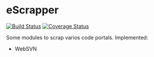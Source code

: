 eScrapper
===

[![Build Status](https://travis-ci.org/esparta/escrapper.png?branch=master)](https://travis-ci.org/esparta/escrapper) [![Coverage Status](https://coveralls.io/repos/esparta/escrapper/badge.png)](https://coveralls.io/r/esparta/escrapper)

Some modules to scrap varios code portals. Implemented:

* WebSVN

